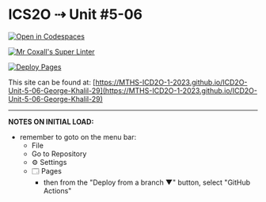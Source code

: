 # ICS2O ⇢ Unit #5-06

[![Open in Codespaces](https://classroom.github.com/assets/launch-codespace-7f7980b617ed060a017424585567c406b6ee15c891e84e1186181d67ecf80aa0.svg)](https://classroom.github.com/open-in-codespaces?assignment_repo_id=14989692)

[![Mr Coxall's Super Linter](https://github.com/MTHS-ICD2O-1-2023/ICD2O-Unit-5-06-George-Khalil-29/workflows/Mr%20Coxall's%20Super%20Linter/badge.svg)](https://github.com/MTHS-ICD2O-1-2023/ICD2O-Unit-5-06-George-Khalil-29/actions)

[![Deploy Pages](https://github.com/MTHS-ICD2O-1-2023/ICD2O-Unit-5-06-George-Khalil-29/workflows/Deploy%20Pages/badge.svg)](https://github.com/MTHS-ICD2O-1-2023/ICD2O-Unit-5-06-George-Khalil-29/actions)

This site can be found at: [https://MTHS-ICD2O-1-2023.github.io/ICD2O-Unit-5-06-George-Khalil-29](https://MTHS-ICD2O-1-2023.github.io/ICD2O-Unit-5-06-George-Khalil-29)

---

**NOTES ON INITIAL LOAD:**
- remember to goto on the menu bar:
  - File
  - Go to Repository
  - ⚙ Settings
  - 🗔 Pages
    - then from the "Deploy from a branch ▼" button, select "GitHub Actions"
